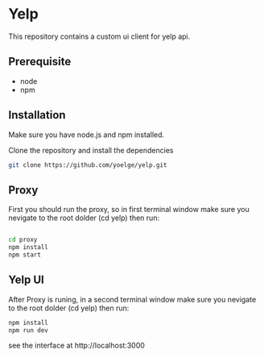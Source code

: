 # Yelp

This repository contains a custom ui client for yelp api.

## Prerequisite
* node
* npm

## Installation
Make sure you have node.js and npm installed.

Clone the repository and install the dependencies

```bash
git clone https://github.com/yoelge/yelp.git
```

## Proxy
First you should run the proxy, so in first terminal window make sure you nevigate to the root dolder (cd yelp) then run:

```bash

cd proxy
npm install
npm start
```

## Yelp UI
After Proxy is runing, in a second terminal window make sure you nevigate to the root dolder (cd yelp) then run:

```bash
npm install
npm run dev
```

see the interface at http://localhost:3000
